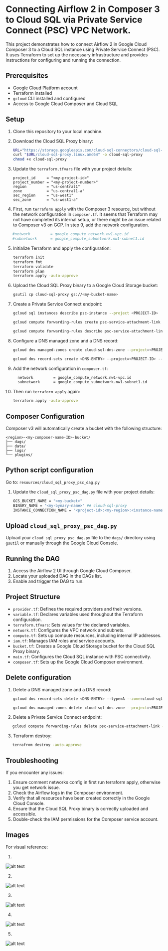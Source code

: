 # Connecting Airflow 2 in Composer 3 to Cloud SQL via Private Service Connect (PSC) VPC Network.

This project demonstrates how to connect Airflow 2 in Google Cloud Composer 3 to a Cloud SQL instance using Private Service Connect (PSC). It uses Terraform to set up the necessary infrastructure and provides instructions for configuring and running the connection.

## Prerequisites

- Google Cloud Platform account
- Terraform installed
- `gcloud` CLI installed and configured
- Access to Google Cloud Composer and Cloud SQL

## Setup

1. Clone this repository to your local machine.

2. Download the Cloud SQL Proxy binary:
   ```bash
   URL="https://storage.googleapis.com/cloud-sql-connectors/cloud-sql-proxy/v2.13.0"
   curl "$URL/cloud-sql-proxy.linux.amd64" -o cloud-sql-proxy
   chmod +x cloud-sql-proxy
   ```
   
3. Update the `terraform.tfvars` file with your project details:
   ```hcl
   project_id     = "<my-project-id>"
   project_number = "<my-project-number>"
   region         = "us-central1"
   zone           = "us-central1-a"
   sec_region     = "us-west1"
   sec_zone       = "us-west1-a"
   ```
4. First, run `terraform apply` with the Composer 3 resource, but without the network configuration in `composer.tf`. It seems that Terraform may not have completed its internal setup, or there might be an issue related to Composer v3 on GCP. In step 9, add the network configuration.

 ```bash
    #network         = google_compute_network.nw1-vpc.id
    #subnetwork      = google_compute_subnetwork.nw1-subnet1.id
 ```
    
5. Initialize Terraform and apply the configuration:
   ```bash
   terraform init
   terraform fmt
   terraform validate
   terraform plan
   terraform apply -auto-approve
   ```

6. Upload the Cloud SQL Proxy binary to a Google Cloud Storage bucket:
   ```bash
   gsutil cp cloud-sql-proxy gs://<my-bucket-name>
   ```
   
7. Create a Private Service Connect endpoint:

   ```bash
   gcloud sql instances describe psc-instance --project <PROJECT-ID>
   ```

   ```bash
   gcloud compute forwarding-rules create psc-service-attachment-link --address=internal-address --project=<PROJECT-ID> --region=us-central1 --network=nw1-vpc --target-service-attachment=<pscServiceAttachmentLink>
   ```

   ```bash
   gcloud compute forwarding-rules describe psc-service-attachment-link --project <PROJECT-ID>  --region us-central1
   ```  

8. Configure a DNS managed zone and a DNS record: 
   ```bash
   gcloud dns managed-zones create cloud-sql-dns-zone --project=<PROJECT-ID> --description="DNS zone for the Cloud SQL instance" --dns-name=<DNS-ENTRY> --networks=nw1-vpc --visibility=private
   ```

   ```bash
   gcloud dns record-sets create <DNS-ENTRY> --project=<PROJECT-ID> --type=A --rrdatas=10.10.1.10 --zone=cloud-sql-dns-zone
   ```
       
9. Add the network configuration in `composer.tf`: 
     ```bash
       network         = google_compute_network.nw1-vpc.id
       subnetwork      = google_compute_subnetwork.nw1-subnet1.id
     ```
10. Then run `terraform apply` again: 
      ```bash
      terraform apply -auto-approve
      ```       

## Composer Configuration

Composer v3 will automatically create a bucket with the following structure:
```
<region>-<my-composer-name-ID>-bucket/
├── dags/
├── data/
├── logs/
└── plugins/
```

## Python script configuration

Go to: `resources/cloud_sql_proxy_psc_dag.py`

1. Update the `cloud_sql_proxy_psc_dag.py` file with your project details:
   ```bash
   GCS_BUCKET_NAME = "<my-bucket>"
   BINARY_NAME = "<my-bynary-name>" ## cloud-sql-proxy
   INSTANCE_CONNECTION_NAME = "<project-id>:<my-region>:<instance-name>" 
   ```
## Upload `cloud_sql_proxy_psc_dag.py`

Upload your `cloud_sql_proxy_psc_dag.py` file to the `dags/` directory using `gsutil` or manually through the Google Cloud Console.

## Running the DAG

1. Access the Airflow 2 UI through Google Cloud Composer.
2. Locate your uploaded DAG in the DAGs list.
3. Enable and trigger the DAG to run.

## Project Structure

- `provider.tf`: Defines the required providers and their versions.
- `variable.tf`: Declares variables used throughout the Terraform configuration.
- `terraform.tfvars`: Sets values for the declared variables.
- `network.tf`: Configures the VPC network and subnets.
- `compute.tf`: Sets up compute resources, including internal IP addresses.
- `iam.tf`: Manages IAM roles and service accounts.
- `bucket.tf`: Creates a Google Cloud Storage bucket for the Cloud SQL Proxy binary.
- `main.tf`: Configures the Cloud SQL instance with PSC connectivity.
- `composer.tf`: Sets up the Google Cloud Composer environment.

## Delete configuration

1. Delete a DNS managed zone and a DNS record: 
   
   ```bash
   gcloud dns record-sets delete <DNS-ENTRY> --type=A --zone=cloud-sql-dns-zone
   ``` 

   ```bash
   gcloud dns managed-zones delete cloud-sql-dns-zone --project=<PROJECT-ID>
   ```
   
2. Delete a Private Service Connect endpoint:

```bash
   gcloud compute forwarding-rules delete psc-service-attachment-link --region=us-central1  --project=<PROJECT-ID>
```    
3. Terraform destroy:

```bash
   terrafrom destroy -auto-approve
```      

## Troubleshooting

If you encounter any issues:
1. Ensure comment networks config in first run terraform apply, otherwise you get network issue. 
2. Check the Airflow logs in the Composer environment.
3. Verify that all resources have been created correctly in the Google Cloud Console.
4. Ensure that the Cloud SQL Proxy binary is correctly uploaded and accessible.
5. Double-check the IAM permissions for the Composer service account.

## Images

For visual reference:

1.
![alt text](https://github.com/HenryXiloj/demos-gcp/blob/main/cloudsql/composer-v3-cloud-sql-psc/img1.png?raw=true?raw=true)

2.
![alt text](https://github.com/HenryXiloj/demos-gcp/blob/main/cloudsql/composer-v3-cloud-sql-psc/img2.png?raw=true?raw=true)

3.
![alt text](https://github.com/HenryXiloj/demos-gcp/blob/main/cloudsql/composer-v3-cloud-sql-psc/img3.png?raw=true?raw=true)

4.
![alt text](https://github.com/HenryXiloj/demos-gcp/blob/main/cloudsql/composer-v3-cloud-sql-psc/img4.png?raw=true?raw=true)

5.
![alt text](https://github.com/HenryXiloj/demos-gcp/blob/main/cloudsql/composer-v3-cloud-sql-psc/img5.png?raw=true?raw=true)


